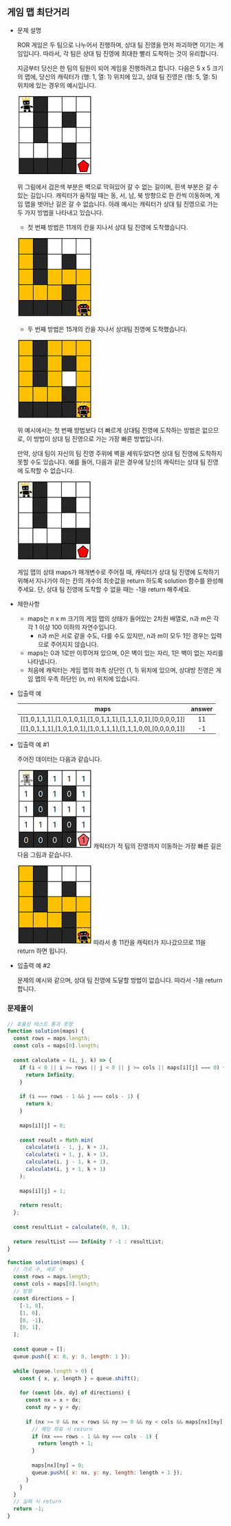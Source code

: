## 게임 맵 최단거리

- 문제 설명

  ROR 게임은 두 팀으로 나누어서 진행하며, 상대 팀 진영을 먼저 파괴하면 이기는 게임입니다. 따라서, 각 팀은 상대 팀 진영에 최대한 빨리 도착하는 것이 유리합니다.

  지금부터 당신은 한 팀의 팀원이 되어 게임을 진행하려고 합니다. 다음은 5 x 5 크기의 맵에, 당신의 캐릭터가 (행: 1, 열: 1) 위치에 있고, 상대 팀 진영은 (행: 5, 열: 5) 위치에 있는 경우의 예시입니다.

  ![](./img/g1.png)

  위 그림에서 검은색 부분은 벽으로 막혀있어 갈 수 없는 길이며, 흰색 부분은 갈 수 있는 길입니다. 캐릭터가 움직일 때는 동, 서, 남, 북 방향으로 한 칸씩 이동하며, 게임 맵을 벗어난 길은 갈 수 없습니다.
  아래 예시는 캐릭터가 상대 팀 진영으로 가는 두 가지 방법을 나타내고 있습니다.

  - 첫 번째 방법은 11개의 칸을 지나서 상대 팀 진영에 도착했습니다.

  ![](./img/g2.png)

  - 두 번째 방법은 15개의 칸을 지나서 상대팀 진영에 도착했습니다.

  ![](./img/g3.png)

  위 예시에서는 첫 번째 방법보다 더 빠르게 상대팀 진영에 도착하는 방법은 없으므로, 이 방법이 상대 팀 진영으로 가는 가장 빠른 방법입니다.

  만약, 상대 팀이 자신의 팀 진영 주위에 벽을 세워두었다면 상대 팀 진영에 도착하지 못할 수도 있습니다. 예를 들어, 다음과 같은 경우에 당신의 캐릭터는 상대 팀 진영에 도착할 수 없습니다.

  ![](./img/g4.png)

  게임 맵의 상태 maps가 매개변수로 주어질 때, 캐릭터가 상대 팀 진영에 도착하기 위해서 지나가야 하는 칸의 개수의 최솟값을 return 하도록 solution 함수를 완성해주세요. 단, 상대 팀 진영에 도착할 수 없을 때는 -1을 return 해주세요.

- 제한사항

  - maps는 n x m 크기의 게임 맵의 상태가 들어있는 2차원 배열로, n과 m은 각각 1 이상 100 이하의 자연수입니다.
    - n과 m은 서로 같을 수도, 다를 수도 있지만, n과 m이 모두 1인 경우는 입력으로 주어지지 않습니다.
  - maps는 0과 1로만 이루어져 있으며, 0은 벽이 있는 자리, 1은 벽이 없는 자리를 나타냅니다.
  - 처음에 캐릭터는 게임 맵의 좌측 상단인 (1, 1) 위치에 있으며, 상대방 진영은 게임 맵의 우측 하단인 (n, m) 위치에 있습니다.

- 입출력 예

  |                             maps                              | answer |
  | :-----------------------------------------------------------: | :----: |
  | [[1,0,1,1,1],[1,0,1,0,1],[1,0,1,1,1],[1,1,1,0,1],[0,0,0,0,1]] |   11   |
  | [[1,0,1,1,1],[1,0,1,0,1],[1,0,1,1,1],[1,1,1,0,0],[0,0,0,0,1]] |   -1   |

- 입출력 예 #1

  주어진 데이터는 다음과 같습니다.

  ![](./img/g5.png)
  캐릭터가 적 팀의 진영까지 이동하는 가장 빠른 길은 다음 그림과 같습니다.

  ![](./img/g6.png)
  따라서 총 11칸을 캐릭터가 지나갔으므로 11을 return 하면 됩니다.

- 입출력 예 #2

  문제의 예시와 같으며, 상대 팀 진영에 도달할 방법이 없습니다. 따라서 -1을 return 합니다.

### 문제풀이

```jsx
// 효율성 테스트 통과 못함
function solution(maps) {
  const rows = maps.length;
  const cols = maps[0].length;

  const calculate = (i, j, k) => {
    if (i < 0 || i >= rows || j < 0 || j >= cols || maps[i][j] === 0) {
      return Infinity;
    }

    if (i === rows - 1 && j === cols - 1) {
      return k;
    }

    maps[i][j] = 0;

    const result = Math.min(
      calculate(i - 1, j, k + 1),
      calculate(i + 1, j, k + 1),
      calculate(i, j - 1, k + 1),
      calculate(i, j + 1, k + 1)
    );

    maps[i][j] = 1;

    return result;
  };

  const resultList = calculate(0, 0, 1);

  return resultList === Infinity ? -1 : resultList;
}
```

```jsx
function solution(maps) {
  // 가로 수, 세로 수
  const rows = maps.length;
  const cols = maps[0].length;
  // 방향
  const directions = [
    [-1, 0],
    [1, 0],
    [0, -1],
    [0, 1],
  ];

  const queue = [];
  queue.push({ x: 0, y: 0, length: 1 });

  while (queue.length > 0) {
    const { x, y, length } = queue.shift();

    for (const [dx, dy] of directions) {
      const nx = x + dx;
      const ny = y + dy;

      if (nx >= 0 && nx < rows && ny >= 0 && ny < cols && maps[nx][ny] === 1) {
        // 해당 좌표 시 return
        if (nx === rows - 1 && ny === cols - 1) {
          return length + 1;
        }

        maps[nx][ny] = 0;
        queue.push({ x: nx, y: ny, length: length + 1 });
      }
    }
  }
  // 실패 시 return
  return -1;
}
```
